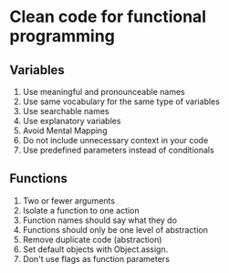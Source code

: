 # Clean code for functional programming

## Variables

1. Use meaningful and pronounceable names
2. Use same vocabulary for the same type of variables
3. Use searchable names
4. Use explanatory variables
5. Avoid Mental Mapping
6. Do not include unnecessary context in your code
7. Use predefined parameters instead of conditionals

## Functions

1. Two or fewer arguments
2. Isolate a function to one action
3. Function names should say what they do
4. Functions should only be one level of abstraction
5. Remove duplicate code (abstraction)
6. Set default objects with Object.assign.
7. Don't use flags as function parameters
